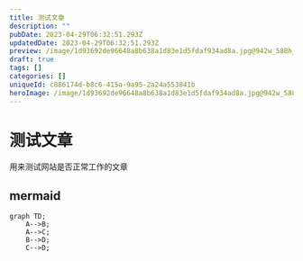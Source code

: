 ```yaml
---
title: 测试文章
description: ""
pubDate: 2023-04-29T06:32:51.293Z
updatedDate: 2023-04-29T06:32:51.293Z
preview: /image/1d93692de96648a8b638a1d83e1d5fdaf934ad8a.jpg@942w_588h_progressive.webp
draft: true
tags: []
categories: []
uniqueId: c886174d-b8c6-415a-9a95-2a24a553841b
heroImage: /image/1d93692de96648a8b638a1d83e1d5fdaf934ad8a.jpg@942w_588h_progressive.webp
---
```

# 测试文章

用来测试网站是否正常工作的文章

## mermaid

~~~mermaid
graph TD;
    A-->B;
    A-->C;
    B-->D;
    C-->D;
~~~